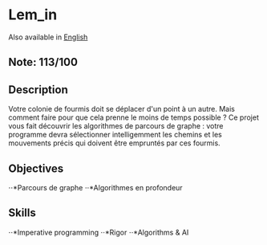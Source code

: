 # Lem_in

Also available in [English](Readme.md)

## Note: 113/100

## Description

Votre colonie de fourmis doit se déplacer d'un point à un autre. Mais comment faire pour que cela prenne le moins de temps possible ? Ce projet vous fait découvrir les algorithmes de parcours de graphe : votre programme devra sélectionner intelligemment les chemins et les mouvements précis qui doivent être empruntés par ces fourmis.

## Objectives
⋅⋅*Parcours de graphe 
⋅⋅*Algorithmes en profondeur 
## Skills
⋅⋅*Imperative programming 
⋅⋅*Rigor 
⋅⋅*Algorithms & AI 
